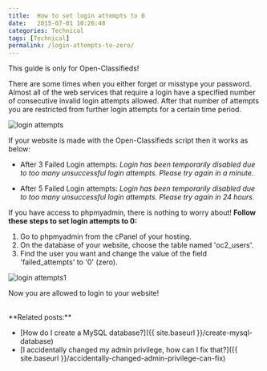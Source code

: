 ```yaml
---
title:  How to set login attempts to 0
date:   2015-07-01 10:26:48
categories: Technical
tags: [Technical]
permalink: /login-attempts-to-zero/
---
```

<div class="alert alert-warning">
<strong><i class="glyphicon glyphicon-warning-sign"></i> </strong> This guide is only for Open-Classifieds!
</div>

There are some times when you either forget or misstype your password. Almost all of the web services that require a login have a specified number of consecutive invalid login attempts allowed. After that number of attempts you are restricted from further login attempts for a certain time period.

![login attempts](//docs.yclas.com/images/loginattempts1.png)

If your website is made with the Open-Classifieds script then it works as below:

+ After 3 Failed Login attempts: _Login has been temporarily disabled due to too many unsuccessful login attempts. Please try again in a minute._

+ After 5 Failed Login attempts: _Login has been temporarily disabled due to too many unsuccessful login attempts. Please try again in 24 hours._

If you have access to phpmyadmin, there is nothing to worry about! **Follow these steps to set login attempts to 0:**

1. Go to phpmyadmin from the cPanel of your hosting.
2. On the database of your website, choose the table named 'oc2_users'.
3. Find the user you want and change the value of the field 'failed_attempts' to '0' (zero).

![login attempts1](//docs.yclas.com/images/loginattempts.png)

Now you are allowed to login to your website!

<br>
  **Related posts:**
  
* [How do I create a MySQL database?]({{ site.baseurl }}/create-mysql-database)
* [I accidentally changed my admin privilege, how can I fix that?]({{ site.baseurl }}/accidentally-changed-admin-privilege-can-fix)


